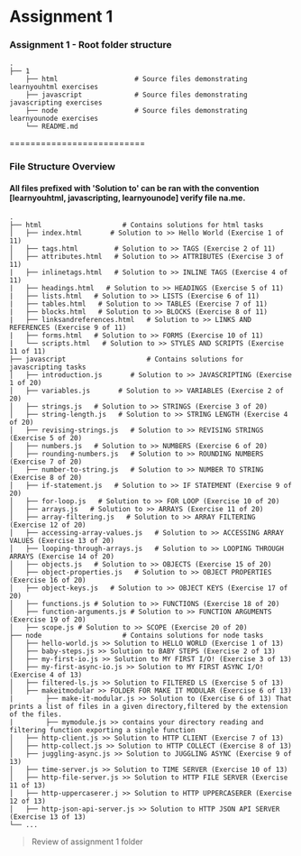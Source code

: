 Assignment 1
==========================          
### Assignment 1 - Root folder structure
    .
    ├── 1  
        ├── html                   # Source files demonstrating learnyouhtml exercises
        ├── javascript             # Source files demonstrating javascripting exercises
        ├── node                   # Source files demonstrating learnyounode exercises
        └── README.md  
==========================
### File Structure Overview
#### All files prefixed with 'Solution to' can be ran with the convention [learnyouhtml, javascripting, learnyounode] verify file na.me.
    .
    ├── html                    # Contains solutions for html tasks
    │   ├── index.html       # Solution to >> Hello World (Exercise 1 of 11)
    │   ├── tags.html         # Solution to >> TAGS (Exercise 2 of 11)
    │   ├── attributes.html   # Solution to >> ATTRIBUTES (Exercise 3 of 11)
    |   ├── inlinetags.html   # Solution to >> INLINE TAGS (Exercise 4 of 11)
    |   ├── headings.html   # Solution to >> HEADINGS (Exercise 5 of 11)
    |   ├── lists.html   # Solution to >> LISTS (Exercise 6 of 11)
    |   ├── tables.html   # Solution to >> TABLES (Exercise 7 of 11)
    |   ├── blocks.html   # Solution to >> BLOCKS (Exercise 8 of 11)
    |   ├── linksandreferences.html   # Solution to >> LINKS AND REFERENCES (Exercise 9 of 11)
    |   ├── forms.html   # Solution to >> FORMS (Exercise 10 of 11)
    |   └── scripts.html   # Solution to >> STYLES AND SCRIPTS (Exercise 11 of 11)
    ├── javascript                    # Contains solutions for javascripting tasks
    │   ├── introduction.js       # Solution to >> JAVASCRIPTING (Exercise 1 of 20)
    │   ├── variables.js       # Solution to >> VARIABLES (Exercise 2 of 20)
    │   ├── strings.js   # Solution to >> STRINGS (Exercise 3 of 20)
    │   ├── string-length.js   # Solution to >> STRING LENGTH (Exercise 4 of 20)
    │   ├── revising-strings.js   # Solution to >> REVISING STRINGS (Exercise 5 of 20)
    │   ├── numbers.js   # Solution to >> NUMBERS (Exercise 6 of 20)
    │   ├── rounding-numbers.js   # Solution to >> ROUNDING NUMBERS (Exercise 7 of 20)
    │   ├── number-to-string.js   # Solution to >> NUMBER TO STRING (Exercise 8 of 20) 
    │   ├── if-statement.js   # Solution to >> IF STATEMENT (Exercise 9 of 20)
    │   ├── for-loop.js   # Solution to >> FOR LOOP (Exercise 10 of 20)
    │   ├── arrays.js   # Solution to >> ARRAYS (Exercise 11 of 20)
    │   ├── array-filtering.js   # Solution to >> ARRAY FILTERING (Exercise 12 of 20)
    │   ├── accessing-array-values.js   # Solution to >> ACCESSING ARRAY VALUES (Exercise 13 of 20) 
    │   ├── looping-through-arrays.js   # Solution to >> LOOPING THROUGH ARRAYS (Exercise 14 of 20)  
    │   ├── objects.js   # Solution to >> OBJECTS (Exercise 15 of 20)
    │   ├── object-properties.js   # Solution to >> OBJECT PROPERTIES (Exercise 16 of 20)
    │   ├── object-keys.js   # Solution to >> OBJECT KEYS (Exercise 17 of 20)
    │   ├── functions.js # Solution to >> FUNCTIONS (Exercise 18 of 20)
    │   ├── function-arguments.js # Solution to >> FUNCTION ARGUMENTS (Exercise 19 of 20) 
    │   ├── scope.js # Solution to >> SCOPE (Exercise 20 of 20) 
    ├── node                    # Contains solutions for node tasks
    │   ├── hello-world.js >> Solution to HELLO WORLD (Exercise 1 of 13)
    │   ├── baby-steps.js >> Solution to BABY STEPS (Exercise 2 of 13)
    │   ├── my-first-io.js >> Solution to MY FIRST I/O! (Exercise 3 of 13)
    │   ├── my-first-async-io.js >> Solution to MY FIRST ASYNC I/O! (Exercise 4 of 13) 
    │   ├── filtered-ls.js >> Solution to FILTERED LS (Exercise 5 of 13)
    │   ├── makeitmodular >> FOLDER FOR MAKE IT MODULAR (Exercise 6 of 13)
    |        ├── make-it-modular.js >> Solution to (Exercise 6 of 13) That prints a list of files in a given directory,filtered by the extension of the files. 
    |        ├── mymodule.js >> contains your directory reading and filtering function exporting a single function
    │   ├── http-client.js >> Solution to HTTP CLIENT (Exercise 7 of 13)
    │   ├── http-collect.js >> Solution to HTTP COLLECT (Exercise 8 of 13)
    │   ├── juggling-async.js >> Solution to JUGGLING ASYNC (Exercise 9 of 13) 
    │   ├── time-server.js >> Solution to TIME SERVER (Exercise 10 of 13) 
    │   ├── http-file-server.js >> Solution to HTTP FILE SERVER (Exercise 11 of 13) 
    │   ├── http-uppercaserer.j >> Solution to HTTP UPPERCASERER (Exercise 12 of 13)
    │   ├── http-json-api-server.js >> Solution to HTTP JSON API SERVER (Exercise 13 of 13)
    └── ...

> Review of assignment 1 folder
